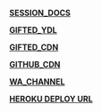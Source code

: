 **[SESSION_DOCS](https://pairing.giftedtech.web.id)**

**[GIFTED_YDL](https://youtube.giftedtech.web.id)**

**[GIFTED_CDN](https://storage.giftedtech.web.id)**

**[GITHUB_CDN](https://ghbcdn.giftedtech.web.id)**

**[WA_CHANNEL](https://whatsapp.com/channel/0029Vb3hlgX5kg7G0nFggl0Y)**

**[HEROKU DEPLOY URL](https://dashboard.heroku.com/new?template=https%3A%2F%2Fgithub.com%2Fmauricegift%2Feliakim-md)**
